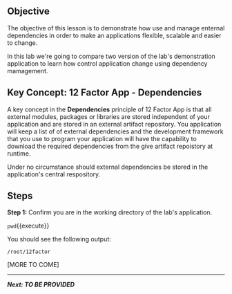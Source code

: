 ## Objective
The objective of this lesson is to demonstrate how use and manage enternal dependencies in order to make an applications flexible, scalable and easier to change.

In this lab we're going to compare two version of the lab's demonstration application to learn how control application change using dependency mamagement.

## Key Concept: 12 Factor App - Dependencies
A key concept in the **Dependencies** principle of 12 Factor App is that all external modules, packages or libraries are stored independent of your application and are stored in an external artifact repository. You application will keep a list of of external dependencies and the development framework that you use to program your application will have the capability to download the required dependencies from the give artifact repoistory at runtime.

Under no circumstance should external dependencies be stored in the application's central respository.


## Steps

**Step 1:** Confirm you are in the working directory of the lab's application.

`pwd`{{execute}}

You should see the following output:

`/root/12factor`

[MORE TO COME]

---

***Next: TO BE PROVIDED***